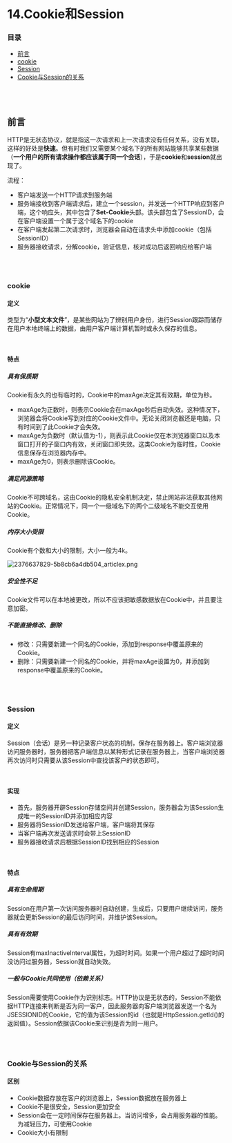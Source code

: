 # 14.Cookie和Session

### 目录

- [前言](#前言)
- [cookie](#cookie)
- [Session](#Session)
- [Cookie与Session的关系](#Cookie与Session的关系)



</br></br>

## 前言

HTTP是无状态协议，就是指这一次请求和上一次请求没有任何关系，没有关联，这样的好处是**快速**。但有时我们又需要某个域名下的所有网站能够共享某些数据（**一个用户的所有请求操作都应该属于同一个会话**），于是**cookie**和**session**就出现了。

流程：

- 客户端发送一个HTTP请求到服务端
- 服务端接收到客户端请求后，建立一个session，并发送一个HTTP响应到客户端，这个响应头，其中包含了**Set-Cookie**头部。该头部包含了SessionID，会在客户端设置一个属于这个域名下的cookie
- 在客户端发起第二次请求时，浏览器会自动在请求头中添加cookie（包括SessionID）
- 服务器接收请求，分解cookie，验证信息，核对成功后返回响应给客户端



</br></br>

### cookie

#### 定义

类型为“**小型文本文件**”，是某些网站为了辨别用户身份，进行Session跟踪而储存在用户本地终端上的数据，由用户客户端计算机暂时或永久保存的信息。

</br>

#### 特点

##### 具有保质期

Cookie有永久的也有临时的，Cookie中的maxAge决定其有效期，单位为秒。

- maxAge为正数时，则表示Cookie会在maxAge秒后自动失效。这种情况下，浏览器会将Cookie写到对应的Cookie文件中。无论关闭浏览器还是电脑，只有时间到了此Cookie才会失效。
- maxAge为负数时（默认值为-1），则表示此Cookie仅在本浏览器窗口以及本窗口打开的子窗口内有效，关闭窗口即失效。这类Cookie为临时性，Cookie信息保存在浏览器内存中。
- maxAge为0，则表示删除该Cookie。

##### 满足同源策略

Cookie不可跨域名，这由Cookie的隐私安全机制决定，禁止网站非法获取其他网站的Cookie。正常情况下，同一个一级域名下的两个二级域名不能交互使用Cookie。

##### 内存大小受限

Cookie有个数和大小的限制，大小一般为4k。

![2376637829-5b8cb6a4db504_articlex.png](https://segmentfault.com/img/bVbGSot)

##### 安全性不足

Cookie文件可以在本地被更改，所以不应该把敏感数据放在Cookie中，并且要注意加密。

##### 不能直接修改、删除

- 修改：只需要新建一个同名的Cookie，添加到response中覆盖原来的Cookie。
- 删除：只需要新建一个同名的Cookie，并将maxAge设置为0，并添加到response中覆盖原来的Cookie。



</br></br>

### Session

#### 定义

Session（会话）是另一种记录客户状态的机制，保存在服务器上。客户端浏览器访问服务器时，服务器把客户端信息以某种形式记录在服务器上，当客户端浏览器再次访问时只需要从该Session中查找该客户的状态即可。

</br>

#### 实现

- 首先，服务器开辟Session存储空间并创建Session，服务器会为该Session生成唯一的SessionID并添加相应内容
- 服务器将SessionID发送给客户端，客户端将其保存
- 当客户端再次发送请求时会带上SessionID
- 服务器接收请求后根据SessionID找到相应的Session

</br>

#### 特点

##### 具有生命周期

Session在用户第一次访问服务器时自动创建，生成后，只要用户继续访问，服务器就会更新Session的最后访问时间，并维护该Session。

##### 具有有效期

Session有maxInactiveInterval属性，为超时时间。如果一个用户超过了超时时间没访问过服务器，Session就自动失效。

##### 一般与Cookie共同使用（依赖关系）

Session需要使用Cookie作为识别标志。HTTP协议是无状态的，Session不能依据HTTP连接来判断是否为同一客户，因此服务器向客户端浏览器发送一个名为JSESSIONID的Cookie，它的值为该Session的id（也就是HttpSession.getId()的返回值）。Session依据该Cookie来识别是否为同一用户。



</br></br>

### Cookie与Session的关系

#### 区别

- Cookie数据存放在客户的浏览器上，Session数据放在服务器上
- Cookie不是很安全，Session更加安全
- Session会在一定时间保存在服务器上。当访问增多，会占用服务器的性能。为减轻压力，可使用Cookie
- Cookie大小有限制